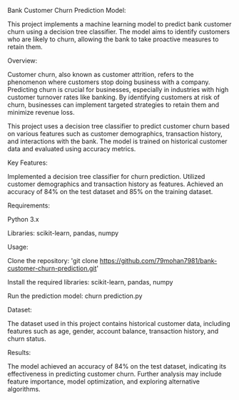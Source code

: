 
Bank Customer Churn Prediction Model:

This project implements a machine learning model to predict bank customer churn using a decision tree classifier. 
The model aims to identify customers who are likely to churn, allowing the bank to take proactive measures to retain them.

Overview:

Customer churn, also known as customer attrition, refers to the phenomenon where customers stop doing business with a company. 
Predicting churn is crucial for businesses, especially in industries with high customer turnover rates like banking. 
By identifying customers at risk of churn, businesses can implement targeted strategies to retain them and minimize revenue loss.

This project uses a decision tree classifier to predict customer churn based on various features such as customer demographics,
transaction history, and interactions with the bank. The model is trained on historical customer data and evaluated using accuracy metrics.

Key Features:

Implemented a decision tree classifier for churn prediction.
Utilized customer demographics and transaction history as features.
Achieved an accuracy of 84% on the test dataset and 85% on the training dataset.

Requirements:

Python 3.x

Libraries: scikit-learn, pandas, numpy

Usage:

Clone the repository:
'git clone https://github.com/79mohan7981/bank-customer-churn-prediction.git'

Install the required libraries:
scikit-learn, pandas, numpy

Run the prediction model:
churn prediction.py

Dataset:

The dataset used in this project contains historical customer data, including features such as age, gender, account balance, transaction history, and churn status.

Results:

The model achieved an accuracy of 84% on the test dataset, indicating its effectiveness in predicting customer churn. 
Further analysis may include feature importance, model optimization, and exploring alternative algorithms.
